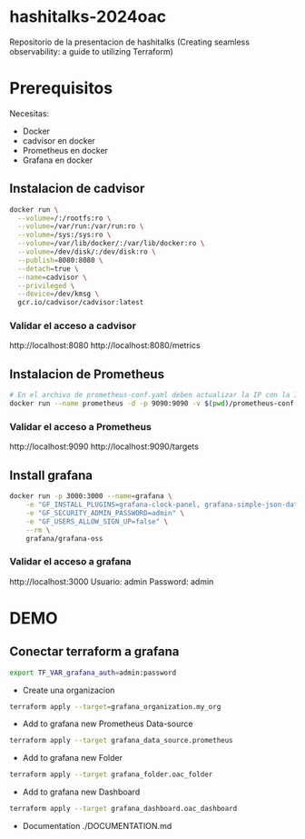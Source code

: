 # hashitalks-2024oac
Repositorio de la presentacion de hashitalks (Creating seamless observability: a guide to utilizing Terraform)

# Prerequisitos 
Necesitas:
- Docker
- cadvisor en docker
- Prometheus en docker
- Grafana en docker

## Instalacion de cadvisor
```bash
docker run \
  --volume=/:/rootfs:ro \
  --volume=/var/run:/var/run:ro \
  --volume=/sys:/sys:ro \
  --volume=/var/lib/docker/:/var/lib/docker:ro \
  --volume=/dev/disk/:/dev/disk:ro \
  --publish=8080:8080 \
  --detach=true \
  --name=cadvisor \
  --privileged \
  --device=/dev/kmsg \
  gcr.io/cadvisor/cadvisor:latest
```

### Validar el acceso a cadvisor 
http://localhost:8080
http://localhost:8080/metrics

## Instalacion de Prometheus 
```bash
# En el archivo de prometheus-conf.yaml deben actualizar la IP con la IP_TARGET del host
docker run --name prometheus -d -p 9090:9090 -v $(pwd)/prometheus-conf.yaml:/etc/prometheus/prometheus.yml prom/prometheus
```

### Validar el acceso a Prometheus
http://localhost:9090
http://localhost:9090/targets


## Install grafana
```bash
docker run -p 3000:3000 --name=grafana \
    -e "GF_INSTALL_PLUGINS=grafana-clock-panel, grafana-simple-json-datasource" \
    -e "GF_SECURITY_ADMIN_PASSWORD=admin" \
    -e "GF_USERS_ALLOW_SIGN_UP=false" \
    --rm \
    grafana/grafana-oss
```
### Validar el acceso a grafana 
http://localhost:3000
Usuario: admin
Password: admin

# DEMO

## Conectar terraform a grafana
```bash
export TF_VAR_grafana_auth=admin:password
```
- Create una organizacion 
```bash
terraform apply --target=grafana_organization.my_org
```
- Add to grafana new Prometheus Data-source
```bash
terraform apply --target grafana_data_source.prometheus
```

- Add to grafana new Folder
```bash
terraform apply --target grafana_folder.oac_folder
```

- Add to grafana new Dashboard
```bash
terraform apply --target grafana_dashboard.oac_dashboard
```

- Documentation ./DOCUMENTATION.md
